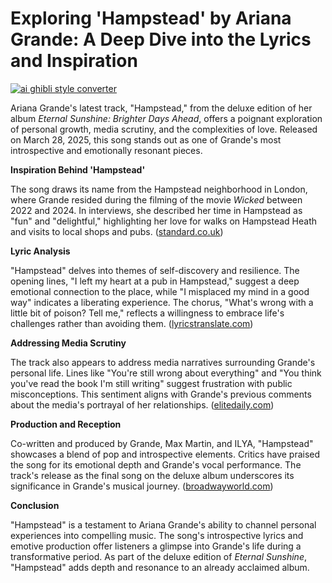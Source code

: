# Exploring 'Hampstead' by Ariana Grande: A Deep Dive into the Lyrics and Inspiration

[![ai ghibli style converter](https://i.imgur.com/dwt8Y5G.gif)](https://witbeam.net/slzx)

Ariana Grande's latest track, "Hampstead," from the deluxe edition of her album *Eternal Sunshine: Brighter Days Ahead*, offers a poignant exploration of personal growth, media scrutiny, and the complexities of love. Released on March 28, 2025, this song stands out as one of Grande's most introspective and emotionally resonant pieces.

**Inspiration Behind 'Hampstead'**

The song draws its name from the Hampstead neighborhood in London, where Grande resided during the filming of the movie *Wicked* between 2022 and 2024. In interviews, she described her time in Hampstead as "fun" and "delightful," highlighting her love for walks on Hampstead Heath and visits to local shops and pubs. ([standard.co.uk](https://www.standard.co.uk/showbiz/ariana-grande-hampstead-song-meaning-eternal-sunshine-london-wicked-movie-b1217198.html?utm_source=openai))

**Lyric Analysis**

"Hampstead" delves into themes of self-discovery and resilience. The opening lines, "I left my heart at a pub in Hampstead," suggest a deep emotional connection to the place, while "I misplaced my mind in a good way" indicates a liberating experience. The chorus, "What's wrong with a little bit of poison? Tell me," reflects a willingness to embrace life's challenges rather than avoiding them. ([lyricstranslate.com](https://lyricstranslate.com/en/ariana-grande-hampstead-lyrics?utm_source=openai))

**Addressing Media Scrutiny**

The track also appears to address media narratives surrounding Grande's personal life. Lines like "You're still wrong about everything" and "You think you've read the book I'm still writing" suggest frustration with public misconceptions. This sentiment aligns with Grande's previous comments about the media's portrayal of her relationships. ([elitedaily.com](https://www.elitedaily.com/entertainment/ariana-grande-hampstead-lyrics-dalton-gomez-media?utm_source=openai))

**Production and Reception**

Co-written and produced by Grande, Max Martin, and ILYA, "Hampstead" showcases a blend of pop and introspective elements. Critics have praised the song for its emotional depth and Grande's vocal performance. The track's release as the final song on the deluxe album underscores its significance in Grande's musical journey. ([broadwayworld.com](https://www.broadwayworld.com/article/Ariana-Grande-Reveals-New-Deluxe-Album-Track-Inspired-by-WICKED-Filming-Location-20250317?utm_source=openai))

**Conclusion**

"Hampstead" is a testament to Ariana Grande's ability to channel personal experiences into compelling music. The song's introspective lyrics and emotive production offer listeners a glimpse into Grande's life during a transformative period. As part of the deluxe edition of *Eternal Sunshine*, "Hampstead" adds depth and resonance to an already acclaimed album.